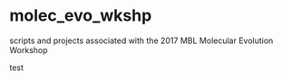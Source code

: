 # molec_evo_wkshp
scripts and projects associated with the 2017 MBL Molecular Evolution Workshop

test
